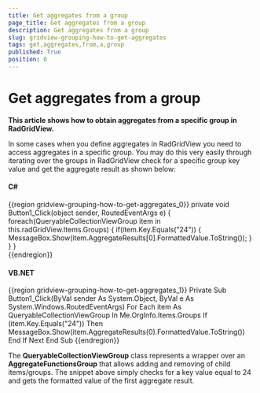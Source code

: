 ```yaml
---
title: Get aggregates from a group
page_title: Get aggregates from a group
description: Get aggregates from a group
slug: gridview-grouping-how-to-get-aggregates
tags: get,aggregates,from,a,group
published: True
position: 0
---
```


# Get aggregates from a group

__This article shows how to obtain aggregates from a specific group in RadGridView.__

In some cases when you define aggregates in RadGridView you need to access aggregates in a specific group. You may do this very easily through iterating over the groups in RadGridView check for a specific group key value and get the aggregate result as shown below:

#### __C#__

{{region gridview-grouping-how-to-get-aggregates_0}}
    private void Button1_Click(object sender, RoutedEventArgs e)
    {
        foreach(QueryableCollectionViewGroup item in this.radGridView.Items.Groups)
        {
            if(item.Key.Equals("24"))
            {
                MessageBox.Show(item.AggregateResults[0].FormattedValue.ToString());
            }
        } 
    }	
{{endregion}}

#### __VB.NET__

{{region gridview-grouping-how-to-get-aggregates_1}}
    Private Sub Button1_Click(ByVal sender As System.Object, ByVal e As System.Windows.RoutedEventArgs)
        For Each item As QueryableCollectionViewGroup In Me.OrgInfo.Items.Groups
            If (item.Key.Equals("24")) Then
                MessageBox.Show(item.AggregateResults(0).FormattedValue.ToString())
            End If
        Next
    End Sub
{{endregion}}

The __QueryableCollectionViewGroup__ class represents a wrapper over an __AggregateFunctionsGroup__ that allows adding and removing of child items/groups.  The snippet above simply checks for a key value equal to 24 and gets the formatted value of the first aggregate result.
        

